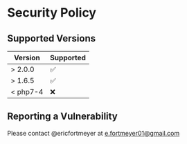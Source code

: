 # Security Policy

## Supported Versions

| Version  | Supported          |
| -------- | ------------------ |
| > 2.0.0  | :white_check_mark: |
| > 1.6.5  | :white_check_mark: |
| < php7-4 | :x:                |

## Reporting a Vulnerability

Please contact @ericfortmeyer at e.fortmeyer01@gmail.com
